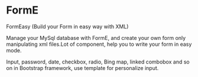 # FormE
FormEasy (Build your Form in easy way with XML)

Manage your MySql database with FormE, and create your own form only manipulating xml files.Lot of component, help you to write your form in easy mode.

Input, password, date, checkbox, radio, Bing map, linked combobox and so on in Bootstrap framework, use template for personalize input.

